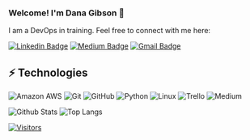 ### Welcome! I'm Dana Gibson 👋

I am a DevOps in training. Feel free to connect with me here:

[![Linkedin Badge](https://img.shields.io/badge/-DanaGibson-blue?style=flat-square&logo=Linkedin&logoColor=white&link=https://www.linkedin.com/in/danagibson1000/)]([(https://www.linkedin.com/in/danagibson1000/))
[![Medium Badge](https://img.shields.io/badge/DanaGibson-12100E?style=flat-square&logo=medium&logoColor=white&link=https://medium.com/@danagibson1000)](https://medium.com/@danagibson1000)
[![Gmail Badge](https://img.shields.io/badge/-danagibson1000@gmail.com-c14438?style=flat-square&logo=Gmail&logoColor=white&link=mailto:danagibson1000@gmail.com)](mailto:danagibson1000@gmail.com)

## ⚡ Technologies

![Amazon AWS](https://img.shields.io/badge/Amazon%20AWS-232F3E?style=flat-square&logo=amazon-aws)
![Git](https://img.shields.io/badge/-Git-black?style=flat-square&logo=git)
![GitHub](https://img.shields.io/badge/-GitHub-181717?style=flat-square&logo=github)
![Python](https://img.shields.io/badge/-Python-black?style=flat-square&logo=Python)
![Linux](https://img.shields.io/badge/Linux-FCC624?style=flat-square&logo=linux&logoColor=black)
![Trello](https://img.shields.io/badge/Trello-%23026AA7.svg?style=flat-square&logo=Trello&logoColor=white)
![Medium](https://img.shields.io/badge/Medium-12100E?style=for-the-badge&logo=medium&logoColor=white)



![Github Stats](https://github-readme-stats.vercel.app/api?username=dzyrowski&count_private=true&show_icons=true&include_all_commits=true)
![Top Langs](https://github-readme-stats.vercel.app/api/top-langs/?username=dzyrowski&hide=TeX&layout=compact)


[![Visitors](https://api.visitorbadge.io/api/visitors?path=dzyrowski%2Fdzyrowski&label=VISITORS&countColor=%23263759)](https://visitorbadge.io/status?path=dzyrowski%2Fdzyrowski)
